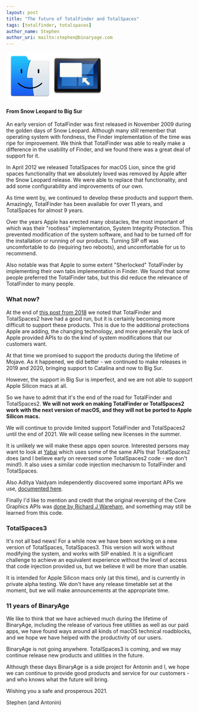 ```yaml
---
layout: post
title: "The future of TotalFinder and TotalSpaces"
tags: [totalfinder, totalspaces]
author_name: Stephen
author_uri: mailto:stephen@binaryage.com
---
```

<img src="/shared/img/icons/totalfinder-128.png" class="intro-icon"/><img src="/shared/img/icons/totalspaces2-128.png" class="intro-icon"/>

#### From Snow Leopard to Big Sur

An early version of TotalFinder was first released in November 2009 during the golden days of Snow Leopard. Although many still remember that operating system with fondness, the Finder implementation of the time was ripe for improvement. We think that TotalFinder was able to really make a difference in the usability of Finder, and we found there was a great deal of support for it.

In April 2012 we released TotalSpaces for macOS Lion, since the grid spaces functionality that we absolutely loved was removed by Apple after the Snow Leopard release. We were able to replace that functionality, and add some configurability and improvements of our own.

As time went by, we continued to develop these products and support them. Amazingly, TotalFinder has been available for over 11 years, and TotalSpaces for almost 9 years.

Over the years Apple has erected many obstacles, the most important of which was their "rootless" implementation, System Integrity Protection. This prevented modification of the system software, and had to be turned off for the installation or running of our products. Turning SIP off was uncomfortable to do (requiring two reboots), and uncomfortable for us to recommend.

Also notable was that Apple to some extent "Sherlocked" TotalFinder by implementing their own tabs implementation in Finder. We found that some people preferred the TotalFinder tabs, but this did reduce the relevance of TotalFinder to many people.

### What now?

At the end of [this post from 2018](https://blog.binaryage.com/sip-and-mojave/) we noted that TotalFinder and TotalSpaces2 have had a good run, but it is certainly becoming more difficult to support these products. This is due to the additional protections Apple are adding, the changing technology, and more generally the lack of Apple provided APIs to do the kind of system modifications that our customers want.

At that time we promised to support the products during the lifetime of Mojave. As it happened, we did better - we continued to make releases in 2019 and 2020, bringing support to Catalina and now to Big Sur.

However, the support in Big Sur is imperfect, and we are not able to support Apple Silicon macs at all.

So we have to admit that it's the end of the road for TotalFinder and TotalSpaces2. **We will not work on making TotalFinder or TotalSpaces2 work with the next version of macOS, and they will not be ported to Apple Silicon macs.**

We will continue to provide limited support TotalFinder and TotalSpaces2 until the end of 2021. We will cease selling new licenses in the summer.

It is unlikely we will make these apps open source. Interested persons may want to look at [Yabai](https://github.com/koekeishiya/yabai) which uses some of the same APIs that TotalSpaces2 does (and I believe early on reversed some TotalSpaces2 code - we don't mind!). It also uses a similar code injection mechanism to TotalFinder and TotalSpaces. 

Also Aditya Vaidyam independently discovered some important APIs we use, [documented here](https://avaidyam.github.io).

Finally I'd like to mention and credit that the original reversing of the Core Graphics APIs was [done by Richard J Wareham](https://bitbucket.org/rjw57/desktopmanager/src/master/), and something may still be learned from this code.

### TotalSpaces3

It's not all bad news! For a while now we have been working on a new version of TotalSpaces, TotalSpaces3.
This version will work without modifying the system, and works with SIP enabled. It is a significant challenge to achieve an equivalent experience without the level of access that code injection provided us, but we believe it will be more than usable.

It is intended for Apple Silicon macs only (at this time), and is currently in private alpha testing. We don't have any release timetable set at the moment, but we will make announcements at the appropriate time.

### 11 years of BinaryAge

We like to think that we have achieved much during the lifetime of BinaryAge, including the release of various free utilities as well as our paid apps, we have found ways around all kinds of macOS technical roadblocks, and we hope we have helped with the productivity of our users.

BinaryAge is not going anywhere. TotalSpaces3 is coming, and we may continue release new products and utilities in the future.

Although these days BinaryAge is a side project for Antonin and I, we hope we can continue to provide good products and service for our customers - and who knows what the future will bring.

Wishing you a safe and prosperous 2021.

Stephen (and Antonin)
